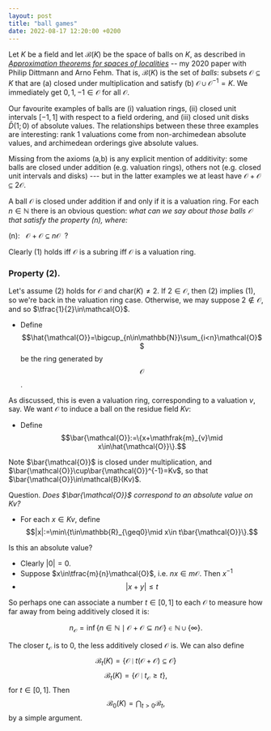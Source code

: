 ```yaml
---
layout: post
title: "ball games"
date: 2022-08-17 12:20:00 +0200
---
```


Let $K$ be a field and
let $\mathcal{B}(K)$ be the space of balls on $K$,
as described in
_[Approximation theorems for spaces of localities][approx]_ -- my 2020 paper with Philip Dittmann and Arno Fehm.
That is, $\mathcal{B}(K)$ is the set of _balls_: subsets $\mathcal{O}\subseteq K$ that are (a) closed under multiplication and satisfy (b) $\mathcal{O}\cup\mathcal{O}^{-1}=K$.
We immediately get
$0,1,-1\in\mathcal{O}$ for all $\mathcal{O}$.

Our favourite examples of balls are (i) valuation rings, (ii) closed unit intervals $[-1,1]$ with respect to a field ordering, and (iii) closed unit disks $\bar{D}(1;0)$ of absolute values.
The relationships between these three examples are interesting:
rank $1$ valuations come from non-archimedean absolute values, and archimedean orderings give absolute values.

Missing from the axioms (a,b) is any explicit mention of additivity: some balls are closed under addition (e.g. valuation rings), others not (e.g. closed unit intervals and disks) ---
but in the latter examples we at least have $\mathcal{O}+\mathcal{O}\subseteq 2\mathcal{O}$.

A ball $\mathcal{O}$ is closed under addition if and only if it is a valuation ring.
For each $n\in\mathbb{N}$
there is an obvious question:
_what can we say about those balls $\mathcal{O}$ that satisfy the property $(n)$, where:_

(n): &nbsp; $\mathcal{O}+\mathcal{O}\subseteq n\mathcal{O}$ &nbsp;?

Clearly (1) holds iff $\mathcal{O}$ is a subring iff $\mathcal{O}$ is a valuation ring.

### Property (2).

Let's assume (2) holds for $\mathcal{O}$ and $\mathrm{char}(K)\neq2$.
If $2\in\mathcal{O}$, then (2) implies (1), so we're back in the valuation ring case.
Otherwise, we may suppose $2\notin\mathcal{O}$, and so $\tfrac{1}{2}\in\mathcal{O}$.

[//]: # ( Define $$\hat{\mathcal{O}}=\bigcup_{n\in\mathbb{N}}n\mathcal{O}$$. Clearly $\hat{\mathcal{O}}$ satisfies ...  Note $\mathcal{O}+\mathcal{O}+\mathcal{O}\subseteq$ Let $m,n\in\mathbb{N}$ and $a,b\in\mathcal{O}$.  Then $ma+bn$ )

- Define 
$$\hat{\mathcal{O}}=\bigcup_{n\in\mathbb{N}}\sum_{i<n}\mathcal{O}$$
be the ring generated by
$$\mathcal{O}$$.

As discussed, this is even a valuation ring,
corresponding to a valuation $v$, say.
We want $\mathcal{O}$ to induce a ball on the residue field $Kv$:

- Define
$$\bar{\mathcal{O}}:=\{x+\mathfrak{m}_{v}\mid x\in\hat{\mathcal{O}}\}.$$

Note
$\bar{\mathcal{O}}$ is
closed under multiplication,
and $\bar{\mathcal{O}}\cup\bar{\mathcal{O}}^{-1}=Kv$,
so that $\bar{\mathcal{O}}\in\mathcal{B}(Kv)$.

Question.
_Does $\bar{\mathcal{O}}$ correspond to an absolute value on $Kv$?_

- For each $x\in Kv$, define
$$|x|:=\min\{t\in\mathbb{R}_{\geq0}\mid x\in t\bar{\mathcal{O}}\}.$$

Is this an absolute value?

- Clearly
$|0|=0$.
- Suppose
$x\in\tfrac{m}{n}\mathcal{O}$,
i.e. $nx\in m\mathcal{O}$.
Then $x^{-1}$
- $$|x+y|\leq t$$

So perhaps one can associate a number $t\in[0,1]$ to each $\mathcal{O}$ to measure how far away from being additively closed it is:

$$n_{\mathcal{O}}=\inf\{n\in\mathbb{N}\mid \mathcal{O}+\mathcal{O}\subseteq n\mathcal{O}\}\in\mathbb{N}\cup\{\infty\}.$$

The closer $t_{\mathcal{O}}$ is to $0$, the less additively closed $\mathcal{O}$ is.
We can also define
$$\mathcal{B}_{t}(K)=\{\mathcal{O}\mid t(\mathcal{O}+\mathcal{O})\subseteq\mathcal{O}\}$$
$$\mathcal{B}_{t}(K)=\{\mathcal{O}\mid t_{\mathcal{O}}\geq t\},$$
for $t\in[0,1]$.
Then
$$\mathcal{B}_{0}(K)=\bigcap_{t>0}\mathcal{B}_{t},$$by a simple argument.







[approx]: https://doi.org/10.1007/s00209-020-02516-6


